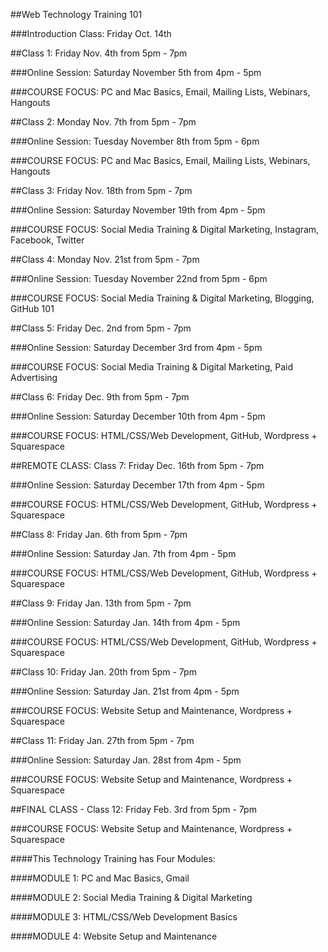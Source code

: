 ##Web Technology Training 101


###Introduction Class: Friday Oct. 14th


##Class 1: Friday Nov. 4th from 5pm - 7pm


###Online Session: Saturday November 5th from 4pm - 5pm


###COURSE FOCUS: PC and Mac Basics, Email, Mailing Lists, Webinars, Hangouts


##Class 2: Monday Nov. 7th from 5pm - 7pm


###Online Session: Tuesday November 8th from 5pm - 6pm


###COURSE FOCUS:  PC and Mac Basics, Email, Mailing Lists, Webinars, Hangouts


##Class 3: Friday Nov. 18th from 5pm - 7pm


###Online Session: Saturday November 19th  from 4pm - 5pm


###COURSE FOCUS: Social Media Training & Digital Marketing, Instagram, Facebook, Twitter


##Class 4: Monday Nov. 21st from 5pm - 7pm


###Online Session: Tuesday November 22nd from 5pm - 6pm


###COURSE FOCUS: Social Media Training & Digital Marketing, Blogging, GitHub 101


##Class 5: Friday Dec. 2nd from 5pm - 7pm


###Online Session: Saturday December 3rd  from 4pm - 5pm


###COURSE FOCUS: Social Media Training & Digital Marketing, Paid Advertising


##Class 6: Friday Dec. 9th from 5pm - 7pm


###Online Session: Saturday December 10th from 4pm - 5pm


###COURSE FOCUS: HTML/CSS/Web Development, GitHub, Wordpress + Squarespace


##REMOTE CLASS: Class 7: Friday Dec. 16th from 5pm - 7pm


###Online Session: Saturday December 17th from 4pm - 5pm


###COURSE FOCUS: HTML/CSS/Web Development, GitHub, Wordpress + Squarespace


##Class 8: Friday Jan. 6th from 5pm - 7pm


###Online Session: Saturday Jan. 7th from 4pm - 5pm


###COURSE FOCUS: HTML/CSS/Web Development, GitHub, Wordpress + Squarespace


##Class 9: Friday Jan. 13th from 5pm - 7pm


###Online Session: Saturday Jan. 14th from 4pm - 5pm


###COURSE FOCUS: HTML/CSS/Web Development, GitHub, Wordpress + Squarespace


##Class 10: Friday Jan. 20th from 5pm - 7pm


###Online Session: Saturday Jan. 21st from 4pm - 5pm


###COURSE FOCUS: Website Setup and Maintenance, Wordpress + Squarespace


##Class 11: Friday Jan. 27th from 5pm - 7pm


###Online Session: Saturday Jan. 28st from 4pm - 5pm


###COURSE FOCUS: Website Setup and Maintenance, Wordpress + Squarespace


##FINAL CLASS - Class 12: Friday Feb. 3rd from 5pm - 7pm


###COURSE FOCUS: Website Setup and Maintenance, Wordpress + Squarespace


####This Technology Training has Four Modules:


####MODULE 1: PC and Mac Basics, Gmail 


####MODULE 2: Social Media Training & Digital Marketing


####MODULE 3: HTML/CSS/Web Development Basics


####MODULE 4: Website Setup and Maintenance
